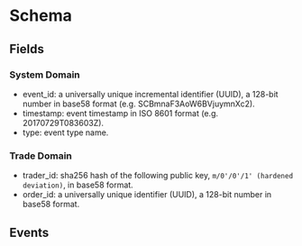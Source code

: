 # Schema #


## Fields ##

### System Domain ###
- event_id: a universally unique incremental identifier (UUID), a 128-bit number in base58 format (e.g. SCBmnaF3AoW6BVjuymnXc2).
- timestamp: event timestamp in ISO 8601 format (e.g. 20170729T083603Z).
- type: event type name.

### Trade Domain ###
- trader_id: sha256 hash of the following public key, `m/0'/0'/1' (hardened deviation)`, in base58 format.
- order_id: a universally unique identifier (UUID), a 128-bit number in base58 format.


## Events ##

